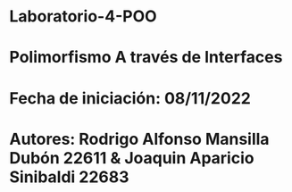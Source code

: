 # Laboratorio-4-POO
# Polimorfismo A través de Interfaces
# Fecha de iniciación: 08/11/2022
# Autores: Rodrigo Alfonso Mansilla Dubón 22611 & Joaquin Aparicio Sinibaldi 22683
